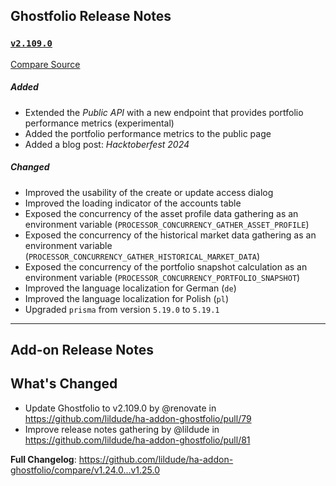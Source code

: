 ## Ghostfolio Release Notes

### [`v2.109.0`](https://redirect.github.com/ghostfolio/ghostfolio/blob/HEAD/CHANGELOG.md#21090---2024-09-17)

[Compare Source](https://redirect.github.com/ghostfolio/ghostfolio/compare/2.108.0...2.109.0)

##### Added

-   Extended the *Public API* with a new endpoint that provides portfolio performance metrics (experimental)
-   Added the portfolio performance metrics to the public page
-   Added a blog post: *Hacktoberfest 2024*

##### Changed

-   Improved the usability of the create or update access dialog
-   Improved the loading indicator of the accounts table
-   Exposed the concurrency of the asset profile data gathering as an environment variable (`PROCESSOR_CONCURRENCY_GATHER_ASSET_PROFILE`)
-   Exposed the concurrency of the historical market data gathering as an environment variable (`PROCESSOR_CONCURRENCY_GATHER_HISTORICAL_MARKET_DATA`)
-   Exposed the concurrency of the portfolio snapshot calculation as an environment variable (`PROCESSOR_CONCURRENCY_PORTFOLIO_SNAPSHOT`)
-   Improved the language localization for German (`de`)
-   Improved the language localization for Polish (`pl`)
-   Upgraded `prisma` from version `5.19.0` to `5.19.1`

---

## Add-on Release Notes




## What's Changed
* Update Ghostfolio to v2.109.0 by @renovate in https://github.com/lildude/ha-addon-ghostfolio/pull/79
* Improve release notes gathering by @lildude in https://github.com/lildude/ha-addon-ghostfolio/pull/81


**Full Changelog**: https://github.com/lildude/ha-addon-ghostfolio/compare/v1.24.0...v1.25.0
